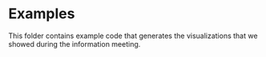 # Examples

This folder contains example code that generates the visualizations that we showed during the information meeting.

